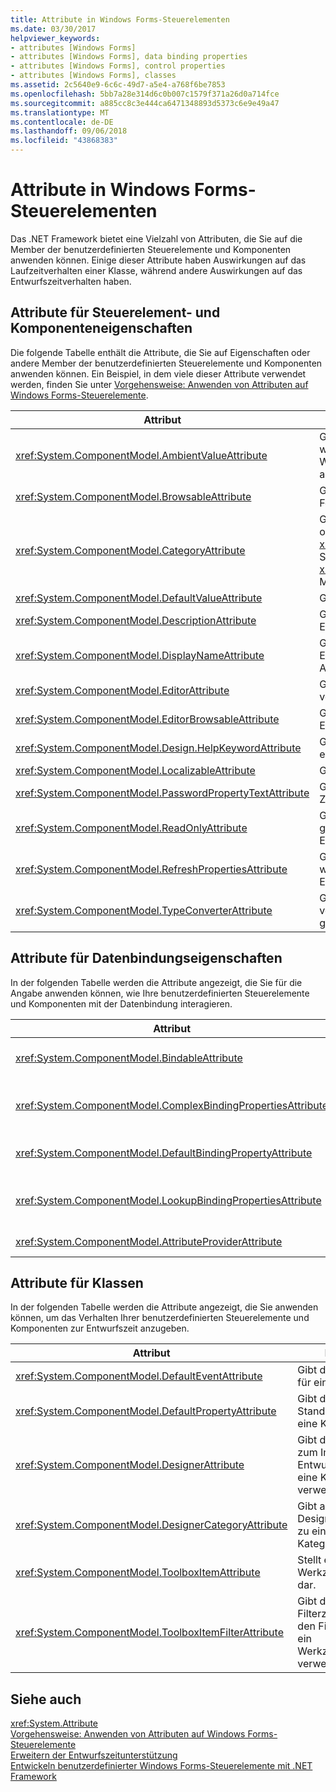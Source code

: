 ```yaml
---
title: Attribute in Windows Forms-Steuerelementen
ms.date: 03/30/2017
helpviewer_keywords:
- attributes [Windows Forms]
- attributes [Windows Forms], data binding properties
- attributes [Windows Forms], control properties
- attributes [Windows Forms], classes
ms.assetid: 2c5640e9-6c6c-49d7-a5e4-a768f6be7853
ms.openlocfilehash: 5bb7a28e314d6c0b007c1579f371a26d0a714fce
ms.sourcegitcommit: a885cc8c3e444ca6471348893d5373c6e9e49a47
ms.translationtype: MT
ms.contentlocale: de-DE
ms.lasthandoff: 09/06/2018
ms.locfileid: "43868383"
---
```

# <a name="attributes-in-windows-forms-controls"></a>Attribute in Windows Forms-Steuerelementen
Das .NET Framework bietet eine Vielzahl von Attributen, die Sie auf die Member der benutzerdefinierten Steuerelemente und Komponenten anwenden können. Einige dieser Attribute haben Auswirkungen auf das Laufzeitverhalten einer Klasse, während andere Auswirkungen auf das Entwurfszeitverhalten haben.  
  
## <a name="attributes-for-control-and-component-properties"></a>Attribute für Steuerelement- und Komponenteneigenschaften  
 Die folgende Tabelle enthält die Attribute, die Sie auf Eigenschaften oder andere Member der benutzerdefinierten Steuerelemente und Komponenten anwenden können. Ein Beispiel, in dem viele dieser Attribute verwendet werden, finden Sie unter [Vorgehensweise: Anwenden von Attributen auf Windows Forms-Steuerelemente](../../../../docs/framework/winforms/controls/how-to-apply-attributes-in-windows-forms-controls.md).  
  
|Attribut|Beschreibung|  
|---------------|-----------------|  
|<xref:System.ComponentModel.AmbientValueAttribute>|Gibt den Wert an, der an eine Eigenschaft übergeben werden soll, damit die Eigenschaft den zugehörigen Wert von einer anderen Quelle abrufen kann. Dies wird als *Umgebung* bezeichnet.|  
|<xref:System.ComponentModel.BrowsableAttribute>|Gibt an, ob eine Eigenschaft oder ein Ereignis im Fenster **Eigenschaften** angezeigt werden soll.|  
|<xref:System.ComponentModel.CategoryAttribute>|Gibt den Namen der Kategorie in der die Eigenschaft oder das Ereignis bei der Anzeige in einem <xref:System.Windows.Forms.PropertyGrid> -Steuerelement so eingestellt <xref:System.Windows.Forms.PropertySort.Categorized> Modus.|  
|<xref:System.ComponentModel.DefaultValueAttribute>|Gibt den Standardwert für eine Eigenschaft an.|  
|<xref:System.ComponentModel.DescriptionAttribute>|Gibt die Beschreibung einer Eigenschaft oder eines Ereignisses an.|  
|<xref:System.ComponentModel.DisplayNameAttribute>|Gibt den Anzeigenamen für eine Eigenschaft, ein Ereignis oder eine `public void`-Methode an, die keine Argumente akzeptiert.|  
|<xref:System.ComponentModel.EditorAttribute>|Gibt den Editor an, der zum Ändern einer Eigenschaft verwendet wird.|  
|<xref:System.ComponentModel.EditorBrowsableAttribute>|Gibt an, dass eine Eigenschaft oder Methode in einem Editor angezeigt werden kann.|  
|<xref:System.ComponentModel.Design.HelpKeywordAttribute>|Gibt das Kontextschlüsselwort für eine Klasse oder einen Member an.|  
|<xref:System.ComponentModel.LocalizableAttribute>|Gibt an, ob eine Eigenschaft lokalisiert werden soll.|  
|<xref:System.ComponentModel.PasswordPropertyTextAttribute>|Gibt an, dass die Textdarstellung eines Objekts von Zeichen wie Sternchen verdeckt wird.|  
|<xref:System.ComponentModel.ReadOnlyAttribute>|Gibt an, ob die Eigenschaft, an die dieses Attribut gebunden ist, schreibgeschützt ist oder ob zur Entwurfszeit Lese-/Schreibzugriff gewährt wird.|  
|<xref:System.ComponentModel.RefreshPropertiesAttribute>|Gibt an, dass das Eigenschaftenraster aktualisiert werden sollte, wenn sich der zugehörige Eigenschaftswert ändert.|  
|<xref:System.ComponentModel.TypeConverterAttribute>|Gibt an, welcher Typ als Konverter für das Objekt verwendet werden sollte, an das dieses Attribut gebunden ist.|  
  
## <a name="attributes-for-data-binding-properties"></a>Attribute für Datenbindungseigenschaften  
 In der folgenden Tabelle werden die Attribute angezeigt, die Sie für die Angabe anwenden können, wie Ihre benutzerdefinierten Steuerelemente und Komponenten mit der Datenbindung interagieren.  
  
|Attribut|Beschreibung|  
|---------------|-----------------|  
|<xref:System.ComponentModel.BindableAttribute>|Gibt an, ob eine Eigenschaft in der Regel für die Bindung verwendet wird.|  
|<xref:System.ComponentModel.ComplexBindingPropertiesAttribute>|Gibt die Eigenschaften der Datenquelle und des Datenmembers für eine Komponente an.|  
|<xref:System.ComponentModel.DefaultBindingPropertyAttribute>|Gibt die Standardbindungseigenschaft für eine Komponente an.|  
|<xref:System.ComponentModel.LookupBindingPropertiesAttribute>|Gibt die Eigenschaften der Datenquelle und des Datenmembers für eine Komponente an.|  
|<xref:System.ComponentModel.AttributeProviderAttribute>|Ermöglicht die Umleitung von Attributen.|  
  
## <a name="attributes-for-classes"></a>Attribute für Klassen  
 In der folgenden Tabelle werden die Attribute angezeigt, die Sie anwenden können, um das Verhalten Ihrer benutzerdefinierten Steuerelemente und Komponenten zur Entwurfszeit anzugeben.  
  
|Attribut|Beschreibung|  
|---------------|-----------------|  
|<xref:System.ComponentModel.DefaultEventAttribute>|Gibt das Standardereignis für eine Komponente an.|  
|<xref:System.ComponentModel.DefaultPropertyAttribute>|Gibt die Standardeigenschaft für eine Komponente an.|  
|<xref:System.ComponentModel.DesignerAttribute>|Gibt die Klasse an, die zum Implementieren von Entwurfszeitdiensten für eine Komponente verwendet wird.|  
|<xref:System.ComponentModel.DesignerCategoryAttribute>|Gibt an, dass der Designer für eine Klasse zu einer bestimmten Kategorie gehört.|  
|<xref:System.ComponentModel.ToolboxItemAttribute>|Stellt ein Attribut eines Werkzeugkastenelements dar.|  
|<xref:System.ComponentModel.ToolboxItemFilterAttribute>|Gibt die Filterzeichenfolge und den Filtertyp an, die für ein Werkzeugkastenelement verwendet werden sollen.|  
  
## <a name="see-also"></a>Siehe auch  
 <xref:System.Attribute>  
 [Vorgehensweise: Anwenden von Attributen auf Windows Forms-Steuerelemente](../../../../docs/framework/winforms/controls/how-to-apply-attributes-in-windows-forms-controls.md)  
 [Erweitern der Entwurfszeitunterstützung](https://msdn.microsoft.com/library/d6ac8a6a-42fd-4bc8-bf33-b212811297e2)  
 [Entwickeln benutzerdefinierter Windows Forms-Steuerelemente mit .NET Framework](../../../../docs/framework/winforms/controls/developing-custom-windows-forms-controls.md)
